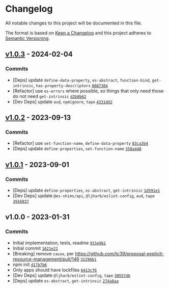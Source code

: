# Changelog

All notable changes to this project will be documented in this file.

The format is based on [Keep a Changelog](https://keepachangelog.com/en/1.0.0/)
and this project adheres to [Semantic Versioning](https://semver.org/spec/v2.0.0.html).

## [v1.0.3](https://github.com/es-shims/SuppressedError/compare/v1.0.2...v1.0.3) - 2024-02-04

### Commits

- [Deps] update `define-data-property`, `es-abstract`, `function-bind`, `get-intrinsic`, `has-property-descriptors` [`0607304`](https://github.com/es-shims/SuppressedError/commit/0607304c5db9774a0ab5d51cc16453070d7e91f8)
- [Refactor] use `es-errors` where possible, so things that only need those do not need `get-intrinsic` [`d2b8b62`](https://github.com/es-shims/SuppressedError/commit/d2b8b6219a2922d62ae67c4eb37dc140c3d94203)
- [Dev Deps] update `aud`, `npmignore`, `tape` [`4331dd2`](https://github.com/es-shims/SuppressedError/commit/4331dd296d794632fac81c1746f2d0915d419d82)

## [v1.0.2](https://github.com/es-shims/SuppressedError/compare/v1.0.1...v1.0.2) - 2023-09-13

### Commits

- [Refactor] use `set-function-name`, `define-data-property` [`83ca3b4`](https://github.com/es-shims/SuppressedError/commit/83ca3b48efb31058598e659867a9733b0e400662)
- [Deps] update `define-properties`, `set-function-name` [`358a448`](https://github.com/es-shims/SuppressedError/commit/358a448b1c74c37f13b22bc5f7b69dd4b50e6250)

## [v1.0.1](https://github.com/es-shims/SuppressedError/compare/v1.0.0...v1.0.1) - 2023-09-01

### Commits

- [Deps] update `define-properties`, `es-abstract`, `get-intrinsic` [`1d591e1`](https://github.com/es-shims/SuppressedError/commit/1d591e1514941165b7b300fd348aa7f435d5df98)
- [Dev Deps] update `@es-shims/api`, `@ljharb/eslint-config`, `aud`, `tape` [`3916837`](https://github.com/es-shims/SuppressedError/commit/3916837f562efc8c643551e4b2327f4e298f808e)

## v1.0.0 - 2023-01-31

### Commits

- Initial implementation, tests, readme [`915e9b1`](https://github.com/es-shims/SuppressedError/commit/915e9b1014b2c3301f201a2bb4dc9efa2e663a6f)
- Initial commit [`1621e21`](https://github.com/es-shims/SuppressedError/commit/1621e21020bc87bb128926a46dc831803afb7c16)
- [Breaking]  remove `cause`, per https://github.com/tc39/proposal-explicit-resource-management/pull/146 [`3229bb1`](https://github.com/es-shims/SuppressedError/commit/3229bb191749ae9d206bc3b7281e87755800f58e)
- npm init [`d17b7b6`](https://github.com/es-shims/SuppressedError/commit/d17b7b6f2195ea66ee936883eeb90da47badac57)
- Only apps should have lockfiles [`6413cf6`](https://github.com/es-shims/SuppressedError/commit/6413cf615e91768f41911f567837255746cc511e)
- [Dev Deps] update `@ljharb/eslint-config`, `tape` [`30557db`](https://github.com/es-shims/SuppressedError/commit/30557db14551e3e2f8317231e199da4871cf658b)
- [Deps] update `es-abstract`, `get-intrinsic` [`274a8aa`](https://github.com/es-shims/SuppressedError/commit/274a8aa9bb7c714e46057eb1458ed6c364e10572)
